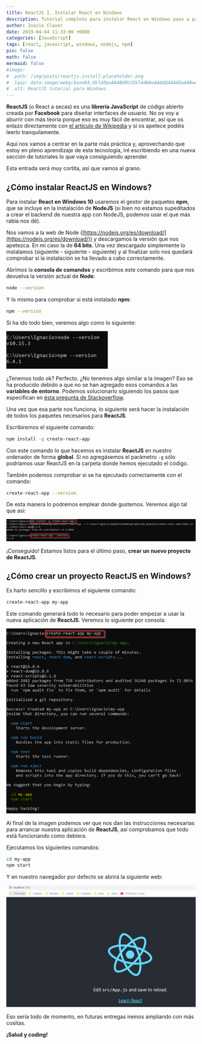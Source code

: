 ```yaml
---
title: ReactJS I. Instalar React en Windows
description: Tutorial completo para instalar React en Windows paso a paso
author: Inazio Claver
date: 2019-04-04 11:33:00 +0800
categories: [JavaScript]
tags: [react, javascript, windows, nodejs, npm]
pin: false
math: false
mermaid: false
#image:
#  path: /img/posts/reactjs-install-placeholder.png
#  lqip: data:image/webp;base64,UklGRpoAAABXRUJQVlA4WAoAAAAQAAAADwAABwAAQUxQSDIAAAARL0AmbZurmr57yyIiqE8oiG0bejIYEQTgqiDA9vqnsUSI6H+oAERp2HZ65qP/VIAWAFZQOCBCAAAA8AEAnQEqEAAIAAVAfCWkAALp8sF8rgRgAP7o9FDvMCkMde9PK7euH5M1m6VWoDXf2FkP3BqV0ZYbO6NA/VLIAAAA
#  alt: ReactJS tutorial para Windows.
---
```


**ReactJS** (o React a secas) es una **librería JavaScript** de código abierto creada por **Facebook** para diseñar interfaces de usuario. No os voy a aburrir con más teoría porque eso es muy fácil de encontrar, así que os enlazo directamente con [el artículo de Wikipedia](https://es.wikipedia.org/wiki/React) y si os apetece podéis leerlo tranquilamente. 

Aquí nos vamos a centrar en la parte más práctica y, aprovechando que estoy en pleno aprendizaje de esta tecnología, iré escribiendo en una nueva sección de tutoriales lo que vaya consiguiendo aprender.

Esta entrada será muy cortita, así que vamos al grano.

## ¿Cómo instalar ReactJS en Windows?

Para instalar **React en Windows 10** usaremos el gestor de paquetes **npm**, que se incluye en la instalación de **NodeJS** (si bien no estamos supeditados a crear el backend de nuestra app con NodeJS, podemos usar el que más rabia nos dé).

Nos vamos a la web de Node ([https://nodejs.org/es/download/](https://nodejs.org/es/download/)) y descargamos la versión que nos apetezca. En mi caso la de **64 bits**. Una vez descargado simplemente lo instalamos (siguiente - siguiente - siguiente) y al finalizar solo nos quedará comprobar si la instalación se ha llevado a cabo correctamente.

Abrimos la **consola de comandos** y escribimos este comando para que nos devuelva la versión actual de **Node**:

```bash
node --version
```

Y lo mismo para comprobar si está instalado **npm**:

```bash
npm --version
```

Si ha ido todo bien, veremos algo como lo siguiente:

![Versiones de Node y npm](/img/posts/20190404_1.png)

¿Tenemos todo ok? Perfecto. ¿No tenemos algo similar a la imagen? Eso se ha producido debido a que no se han agregado esos comandos a las **variables de entorno**. Podemos solucionarlo siguiendo los pasos que especifican en [ésta pregunta de Stackoverflow](https://stackoverflow.com/questions/27864040/fixing-npm-path-in-windows-8-and-10).

Una vez que esa parte nos funciona, lo siguiente será hacer la instalación de todos los paquetes necesarios para **ReactJS**.

Escribiremos el siguiente comando:

```bash
npm install -g create-react-app
```

Con este comando lo que hacemos es instalar **ReactJS** en nuestro ordenador de forma **global**. Si no agregásemos el parámetro `-g` sólo podríamos usar ReactJS en la carpeta donde hemos ejecutado el código. 

También podemos comprobar si se ha ejecutado correctamente con el comando:

```bash
create-react-app --version
```

De esta manera lo podremos emplear donde gustemos. Veremos algo tal que así:

![Create React App instalado](/img/posts/20190404_2.png)

¡Conseguido! Estamos listos para el último paso, **crear un nuevo proyecto de ReactJS**.

## ¿Cómo crear un proyecto ReactJS en Windows?

Es harto sencillo y escribimos el siguiente comando:

```bash
create-react-app my-app
```

Este comando generará todo lo necesario para poder empezar a usar la nueva aplicación de **ReactJS**. Veremos lo siguiente por consola:

![Creando proyecto React](/img/posts/20190404_3.png)

Al final de la imagen podemos ver que nos dan las instrucciones necesarias para arrancar nuestra aplicación de **ReactJS**, así comprobamos que todo está funcionando como debiera. 

Ejecutamos los siguientes comandos:

```bash
cd my-app
npm start
```

Y en nuestro navegador por defecto se abrirá la siguiente web:

![ReactJS localhost](/img/posts/20190404_4.png)

Eso sería todo de momento, en futuras entregas iremos ampliando con más cositas.

**¡Salud y coding!**